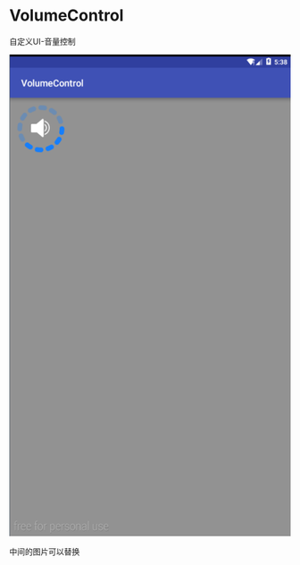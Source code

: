 # VolumeControl
自定义UI-音量控制

![image](https://raw.githubusercontent.com/substarry/VolumeControl/master/screenshots/volumeControl.png)

中间的图片可以替换

